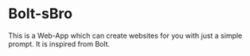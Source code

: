 # Bolt-sBro
This is a Web-App which can create websites for you with just a simple prompt. It is inspired from Bolt.
